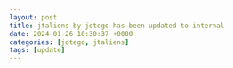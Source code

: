 ```yaml
---
layout: post
title: jtaliens by jotego has been updated to internal
date: 2024-01-26 10:30:37 +0000
categories: [jotego, jtaliens]
tags: [update]
---
```


